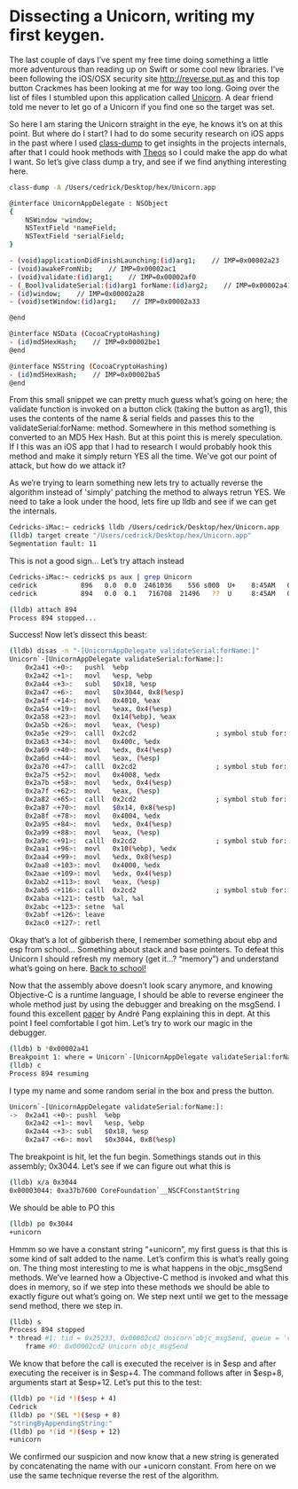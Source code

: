 # Dissecting a Unicorn, writing my first keygen.

The last couple of days I’ve spent my free time doing something a little more adventurous than reading up on Swift or some cool new libraries. I’ve been following the iOS/OSX security site http://reverse.put.as and this top button Crackmes has been looking at me for way too long. Going over the list of files I stumbled upon this application called [Unicorn](https://reverse.put.as/wp-content/uploads/2010/05/2-Unicorn.zip). 
A dear friend told me never to let go of a Unicorn if you find one so the target was set.

So here I am staring the Unicorn straight in the eye, he knows it’s on at this point. But where do I start? I had to do some security research on iOS apps in the past where I used [class-dump](http://stevenygard.com/projects/class-dump/) to get insights in the projects internals, after that I could hook methods with [Theos](http://iphonedevwiki.net/index.php/Theos) so I could make the app do what I want.
So let’s give class dump a try, and see if we find anything interesting here.

```bash
class-dump -A /Users/cedrick/Desktop/hex/Unicorn.app

@interface UnicornAppDelegate : NSObject
{
    NSWindow *window;
    NSTextField *nameField;
    NSTextField *serialField;
}

- (void)applicationDidFinishLaunching:(id)arg1;    // IMP=0x00002a23
- (void)awakeFromNib;    // IMP=0x00002ac1
- (void)validate:(id)arg1;    // IMP=0x00002af0
- (_Bool)validateSerial:(id)arg1 forName:(id)arg2;    // IMP=0x00002a41
- (id)window;    // IMP=0x00002a28
- (void)setWindow:(id)arg1;    // IMP=0x00002a33

@end

@interface NSData (CocoaCryptoHashing)
- (id)md5HexHash;    // IMP=0x00002be1
@end

@interface NSString (CocoaCryptoHashing)
- (id)md5HexHash;    // IMP=0x00002ba5
@end
```
From this small snippet we can pretty much guess what’s going on here; the validate function is invoked on a button click (taking the button as arg1), this uses the contents of the name & serial fields and passes this to the validateSerial:forName: method. Somewhere in this method something is converted to an MD5 Hex Hash. But at this point this is merely speculation. If I this was an iOS app that I had to research I would probably hook this method and make it simply return YES all the time. We've got our point of attack, but how do we attack it? 

As we’re trying to learn something new lets try to actually reverse the algorithm instead of 'simply' patching the method to always retrun YES. We need to take a look under the hood, lets fire up lldb and see if we can get the internals.
```bash
Cedricks-iMac:~ cedrick$ lldb /Users/cedrick/Desktop/hex/Unicorn.app
(lldb) target create "/Users/cedrick/Desktop/hex/Unicorn.app"
Segmentation fault: 11
```
This is not a good sign… Let’s try attach instead
```bash
Cedricks-iMac:~ cedrick$ ps aux | grep Unicorn
cedrick           896   0.0  0.0  2461036    556 s000  U+    8:45AM   0:00.00 grep Unicorn
cedrick           894   0.0  0.1   716708  21496   ??  U     8:45AM   0:00.20 /Users/cedrick/Desktop/hex/Unicorn.app/Contents/MacOS/Unicorn

(lldb) attach 894
Process 894 stopped...
```
Success! Now let’s dissect this beast:
```bash
(lldb) disas -n "-[UnicornAppDelegate validateSerial:forName:]"
Unicorn`-[UnicornAppDelegate validateSerial:forName:]:
    0x2a41 <+0>:   pushl  %ebp
    0x2a42 <+1>:   movl   %esp, %ebp
    0x2a44 <+3>:   subl   $0x18, %esp
    0x2a47 <+6>:   movl   $0x3044, 0x8(%esp)
    0x2a4f <+14>:  movl   0x4010, %eax
    0x2a54 <+19>:  movl   %eax, 0x4(%esp)
    0x2a58 <+23>:  movl   0x14(%ebp), %eax
    0x2a5b <+26>:  movl   %eax, (%esp)
    0x2a5e <+29>:  calll  0x2cd2                    ; symbol stub for: objc_msgSend
    0x2a63 <+34>:  movl   0x400c, %edx
    0x2a69 <+40>:  movl   %edx, 0x4(%esp)
    0x2a6d <+44>:  movl   %eax, (%esp)
    0x2a70 <+47>:  calll  0x2cd2                    ; symbol stub for: objc_msgSend
    0x2a75 <+52>:  movl   0x4008, %edx
    0x2a7b <+58>:  movl   %edx, 0x4(%esp)
    0x2a7f <+62>:  movl   %eax, (%esp)
    0x2a82 <+65>:  calll  0x2cd2                    ; symbol stub for: objc_msgSend
    0x2a87 <+70>:  movl   $0x14, 0x8(%esp)
    0x2a8f <+78>:  movl   0x4004, %edx
    0x2a95 <+84>:  movl   %edx, 0x4(%esp)
    0x2a99 <+88>:  movl   %eax, (%esp)
    0x2a9c <+91>:  calll  0x2cd2                    ; symbol stub for: objc_msgSend
    0x2aa1 <+96>:  movl   0x10(%ebp), %edx
    0x2aa4 <+99>:  movl   %edx, 0x8(%esp)
    0x2aa8 <+103>: movl   0x4000, %edx
    0x2aae <+109>: movl   %edx, 0x4(%esp)
    0x2ab2 <+113>: movl   %eax, (%esp)
    0x2ab5 <+116>: calll  0x2cd2                    ; symbol stub for: objc_msgSend
    0x2aba <+121>: testb  %al, %al
    0x2abc <+123>: setne  %al
    0x2abf <+126>: leave
    0x2ac0 <+127>: retl
```
Okay that’s a lot of gibberish there, I remember something about ebp and esp from school… Something about stack and base pointers. To defeat this Unicorn I should refresh my memory (get it…? “memory") and understand what’s going on here. [Back to school!](https://www.youtube.com/playlist?list=PLPXsMt57rLthf58PFYE9gOAsuyvs7T5W9)

Now that the assembly above doesn’t look scary anymore, and knowing Objective-C is a runtime language, I should be able to reverse engineer the whole method just by using the debugger and breaking on the msgSend. I found this excellent [paper](https://reverse.put.as/wp-content/uploads/2011/06/objective-c-internals.pdf) by André Pang explaining this in dept. At this point I feel comfortable I got him. Let’s try to work our magic in the debugger.
```bash
(lldb) b *0x00002a41
Breakpoint 1: where = Unicorn`-[UnicornAppDelegate validateSerial:forName:], address = 0x00002a41
(lldb) c
Process 894 resuming
```
I type my name and some random serial in the box and press the button.
```bash
Unicorn`-[UnicornAppDelegate validateSerial:forName:]:
->  0x2a41 <+0>: pushl  %ebp
    0x2a42 <+1>: movl   %esp, %ebp
    0x2a44 <+3>: subl   $0x18, %esp
    0x2a47 <+6>: movl   $0x3044, 0x8(%esp)
```
The breakpoint is hit, let the fun begin.
Somethings stands out in this assembly; 0x3044. Let’s see if we can figure out what this is

```bash
(lldb) x/a 0x3044
0x00003044: 0xa37b7600 CoreFoundation`__NSCFConstantString
```
We should be able to PO this
```bash
(lldb) po 0x3044
+unicorn
```
Hmmm so we have a constant string “+unicorn”, my first guess is that this is some kind of salt added to the name. Let’s confirm this is what’s really going on. The thing most interesting to me is what happens in the objc_msgSend methods. We’ve learned how a Objective-C method is invoked and what this does in memory, so if we step into these methods we should be able to exactly figure out what’s going on. We step next until we get to the message send method, there we step in.
```bash
(lldb) s
Process 894 stopped
* thread #1: tid = 0x25233, 0x00002cd2 Unicorn`objc_msgSend, queue = 'com.apple.main-thread', stop reason = instruction step into
    frame #0: 0x00002cd2 Unicorn`objc_msgSend
```
We know that before the call is executed the receiver is in $esp and after executing the receiver is in $esp+4. The command follows after in $esp+8, arguments start at $esp+12. Let’s put this to the test:
```bash
(lldb) po *(id *)($esp + 4)
Cedrick
(lldb) po *(SEL *)($esp + 8)
"stringByAppendingString:"
(lldb) po *(id *)($esp + 12)
+unicorn
```
We confirmed our suspicion and now know that a new string is generated by concatenating the name with our +unicorn constant. From here on we use the same technique reverse the rest of the algorithm.




